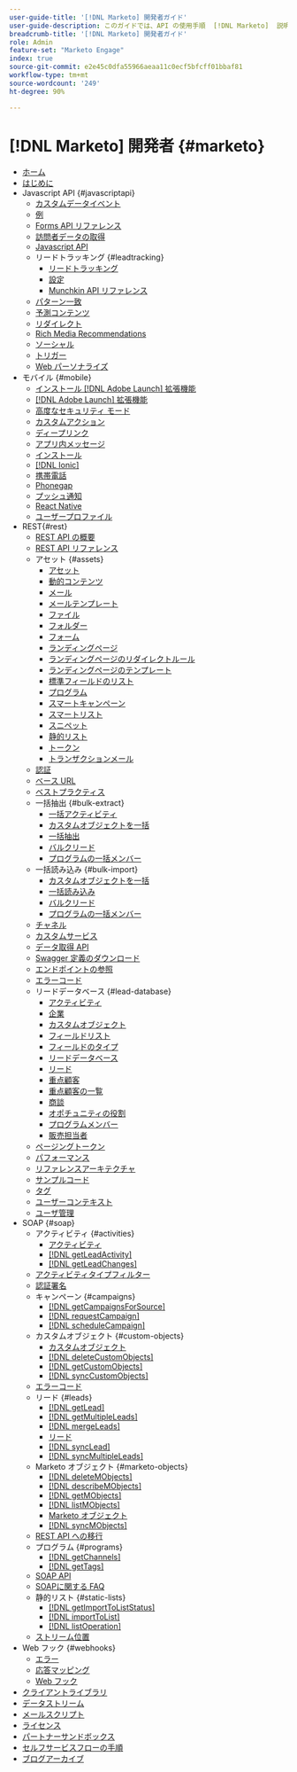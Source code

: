 ```yaml
---
user-guide-title: '[!DNL Marketo] 開発者ガイド'
user-guide-description: このガイドでは、API の使用手順  [!DNL Marketo]  説明します。
breadcrumb-title: '[!DNL Marketo] 開発者ガイド'
role: Admin
feature-set: "Marketo Engage"
index: true
source-git-commit: e2e45c0dfa55966aeaa11c0ecf5bfcff01bbaf81
workflow-type: tm+mt
source-wordcount: '249'
ht-degree: 90%

---
```



# [!DNL Marketo] 開発者  {#marketo}

- [ホーム](home.md)
- [はじめに](getting-started.md)
- Javascript API {#javascriptapi}
   - [カスタムデータイベント](javascript-api/custom-data-events.md)
   - [例](javascript-api/examples.md)
   - [Forms API リファレンス](javascript-api/forms-api-reference.md)
   - [訪問者データの取得](javascript-api/get-visitor-data.md)
   - [Javascript API](javascript-api/javascript-api.md)
   - リードトラッキング {#leadtracking}
      - [リードトラッキング](javascript-api/lead-tracking.md)
      - [設定](javascript-api/configuration.md)
      - [Munchkin API リファレンス](javascript-api/api-reference.md)
   - [パターン一致](javascript-api/pattern-match.md)
   - [予測コンテンツ](javascript-api/predictive-content.md)
   - [リダイレクト](javascript-api/redirect.md)
   - [Rich Media Recommendations](javascript-api/rich-media-recommendation.md)
   - [ソーシャル](javascript-api/social.md)
   - [トリガー](javascript-api/triggers.md)
   - [Web パーソナライズ](javascript-api/web-personalization.md)
- モバイル {#mobile}
   - [インストール  [!DNL Adobe Launch]  拡張機能](mobile/adobe-launch-extension-installation.md)
   - [[!DNL Adobe Launch] 拡張機能](mobile/adobe-launch-extension.md)
   - [高度なセキュリティ モード](mobile/advanced-security-access-mode.md)
   - [カスタムアクション](mobile/custom-actions.md)
   - [ディープリンク](mobile/enabling-deep-links-in-your-app.md)
   - [アプリ内メッセージ](mobile/in-app-messages.md)
   - [インストール](mobile/installation.md)
   - [[!DNL Ionic]](mobile/ionic.md)
   - [携帯電話](mobile/mobile.md)
   - [Phonegap](mobile/phonegap.md)
   - [プッシュ通知](mobile/push-notifications.md)
   - [React Native](mobile/react-native.md)
   - [ユーザープロファイル](mobile/user-profiles.md)
- REST{#rest}
   - [REST API の概要](rest-api/rest-api.md)
   - [REST API リファレンス](https://developer.adobe.com/marketo-apis/)
   - アセット {#assets}
      - [アセット](rest-api/assets.md)
      - [動的コンテンツ](rest-api/dynamic-content.md)
      - [メール](rest-api/emails.md)
      - [メールテンプレート](rest-api/email-templates.md)
      - [ファイル](rest-api/files.md)
      - [フォルダー](rest-api/folders.md)
      - [フォーム](rest-api/forms.md)
      - [ランディングページ](rest-api/landing-pages.md)
      - [ランディングページのリダイレクトルール](rest-api/landing-page-redirect-rules.md)
      - [ランディングページのテンプレート](rest-api/landing-page-templates.md)
      - [標準フィールドのリスト](rest-api/list-of-standard-fields.md)
      - [プログラム](rest-api/programs.md)
      - [スマートキャンペーン](rest-api/smart-campaigns.md)
      - [スマートリスト](rest-api/smart-lists.md)
      - [スニペット](rest-api/snippets.md)
      - [静的リスト](rest-api/static-lists.md)
      - [トークン](rest-api/tokens.md)
      - [トランザクションメール](rest-api/transactional-email.md)
   - [認証](rest-api/authentication.md)
   - [ベース URL](rest-api/base-url.md)
   - [ベストプラクティス](rest-api/marketo-integration-best-practices.md)
   - 一括抽出 {#bulk-extract}
      - [一括アクティビティ](rest-api/bulk-activity-extract.md)
      - [カスタムオブジェクトを一括](rest-api/bulk-custom-object-extract.md)
      - [一括抽出](rest-api/bulk-extract.md)
      - [バルクリード](rest-api/bulk-lead-extract.md)
      - [プログラムの一括メンバー](rest-api/bulk-program-member-extract.md)
   - 一括読み込み {#bulk-import}
      - [カスタムオブジェクトを一括](rest-api/bulk-custom-object-import.md)
      - [一括読み込み](rest-api/bulk-import.md)
      - [バルクリード](rest-api/bulk-lead-import.md)
      - [プログラムの一括メンバー](rest-api/bulk-program-member-import.md)
   - [チャネル](rest-api/channels.md)
   - [カスタムサービス](rest-api/custom-services.md)
   - [データ取得 API](rest-api/data-ingestion.md)
   - [Swagger 定義のダウンロード](rest-api/swagger.md)
   - [エンドポイントの参照](rest-api/endpoint-reference.md)
   - [エラーコード](rest-api/error-codes.md)
   - リードデータベース {#lead-database}
      - [アクティビティ](rest-api/activities.md)
      - [企業](rest-api/companies.md)
      - [カスタムオブジェクト](rest-api/custom-objects.md)
      - [フィールドリスト](rest-api/fields.md)
      - [フィールドのタイプ](rest-api/field-types.md)
      - [リードデータベース](rest-api/lead-database.md)
      - [リード](rest-api/leads.md)
      - [重点顧客](rest-api/named-accounts.md)
      - [重点顧客の一覧](rest-api/named-account-lists.md)
      - [商談](rest-api/opportunities.md)
      - [オポチュニティの役割](rest-api/opportunity-roles.md)
      - [プログラムメンバー](rest-api/program-members.md)
      - [販売担当者](rest-api/sales-persons.md)
   - [ページングトークン](rest-api/paging-tokens.md)
   - [パフォーマンス](rest-api/performance.md)
   - [リファレンスアーキテクチャ](rest-api/reference-architectures.md)
   - [サンプルコード](https://github.com/Marketo/REST-Sample-Code)
   - [タグ](rest-api/tags.md)
   - [ユーザーコンテキスト](rest-api/user-context.md)
   - [ユーザ管理](rest-api/user-management.md)
- SOAP {#soap}
   - アクティビティ {#activities}
      - [アクティビティ](soap-api/activities.md)
      - [[!DNL getLeadActivity]](soap-api/getleadactivity.md)
      - [[!DNL getLeadChanges]](soap-api/getleadchanges.md)
   - [アクティビティタイプフィルター](soap-api/activity-type-filters.md)
   - [認証署名](soap-api/authentication-signature.md)
   - キャンペーン {#campaigns}
      - [[!DNL getCampaignsForSource]](soap-api/getcampaignsforsource.md)
      - [[!DNL requestCampaign]](soap-api/requestcampaign.md)
      - [[!DNL scheduleCampaign]](soap-api/schedulecampaign.md)
   - カスタムオブジェクト {#custom-objects}
      - [カスタムオブジェクト](soap-api/custom-objects.md)
      - [[!DNL deleteCustomObjects]](soap-api/deletecustomobjects.md)
      - [[!DNL getCustomObjects]](soap-api/getcustomobjects.md)
      - [[!DNL syncCustomObjects]](soap-api/synccustomobjects.md)
   - [エラーコード](soap-api/error-codes.md)
   - リード {#leads}
      - [[!DNL getLead]](soap-api/getlead.md)
      - [[!DNL getMultipleLeads]](soap-api/getmultipleleads.md)
      - [[!DNL mergeLeads]](soap-api/mergeleads.md)
      - [リード](soap-api/leads.md)
      - [[!DNL syncLead]](soap-api/synclead.md)
      - [[!DNL syncMultipleLeads]](soap-api/syncmultipleleads.md)
   - Marketo オブジェクト {#marketo-objects}
      - [[!DNL deleteMObjects]](soap-api/deletemobjects.md)
      - [[!DNL describeMObjects]](soap-api/describemobject.md)
      - [[!DNL getMObjects]](soap-api/getmobjects.md)
      - [[!DNL listMObjects]](soap-api/listmobjects.md)
      - [Marketo オブジェクト](soap-api/marketo-objects.md)
      - [[!DNL syncMObjects]](soap-api/syncmobjects.md)
   - [REST API への移行](soap-api/migration.md)
   - プログラム {#programs}
      - [[!DNL getChannels]](soap-api/getchannels.md)
      - [[!DNL getTags]](soap-api/gettags.md)
   - [SOAP API](soap-api/soap-api.md)
   - [SOAPに関する FAQ](soap-api/soap-faq.md)
   - 静的リスト {#static-lists}
      - [[!DNL getImportToListStatus]](soap-api/getimporttoliststatus.md)
      - [[!DNL importToList]](soap-api/importtolist.md)
      - [[!DNL listOperation]](soap-api/listoperation.md)
   - [ストリーム位置](soap-api/stream-position.md)
- Web フック {#webhooks}
   - [エラー](webhooks/errors.md)
   - [応答マッピング](webhooks/response-mappings.md)
   - [Web フック](webhooks/webhooks.md)
- [クライアントライブラリ](https://github.com/Marketo/Community-Supported-Client-Libraries)
- [データストリーム](data-streams.md)
- [メールスクリプト](email-scripting.md)
- [ライセンス](api-license.md)
- [パートナーサンドボックス](partner-sandbox.md)
- [セルフサービスフローの手順](self-service-flow-steps.md)
- [ブログアーカイブ](blog.md)
